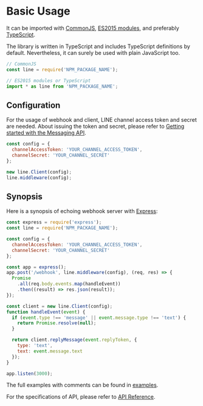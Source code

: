 # Basic Usage

It can be imported with [CommonJS](https://nodejs.org/docs/latest/api/modules.html),
[ES2015 modules](https://babeljs.io/learn-es2015/#ecmascript-2015-features-modules),
and preferably [TypeScript](https://www.typescriptlang.org/).

The library is written in TypeScript and includes TypeScript definitions by
default. Nevertheless, it can surely be used with plain JavaScript too.

``` js
// CommonJS
const line = require('NPM_PACKAGE_NAME');

// ES2015 modules or TypeScript
import * as line from 'NPM_PACKAGE_NAME';
```

## Configuration

For the usage of webhook and client, LINE channel access token and secret are
needed. About issuing the token and secret, please refer to [Getting started with the Messaging API](https://developers.line.me/messaging-api/getting-started).

``` js
const config = {
  channelAccessToken: 'YOUR_CHANNEL_ACCESS_TOKEN',
  channelSecret: 'YOUR_CHANNEL_SECRET'
};

new line.Client(config);
line.middleware(config);
```

## Synopsis

Here is a synopsis of echoing webhook server with [Express](https://expressjs.com/):

``` js
const express = require('express');
const line = require('NPM_PACKAGE_NAME');

const config = {
  channelAccessToken: 'YOUR_CHANNEL_ACCESS_TOKEN',
  channelSecret: 'YOUR_CHANNEL_SECRET'
};

const app = express();
app.post('/webhook', line.middleware(config), (req, res) => {
  Promise
    .all(req.body.events.map(handleEvent))
    .then((result) => res.json(result));
});

const client = new line.Client(config);
function handleEvent(event) {
  if (event.type !== 'message' || event.message.type !== 'text') {
    return Promise.resolve(null);
  }

  return client.replyMessage(event.replyToken, {
    type: 'text',
    text: event.message.text
  });
}

app.listen(3000);
```

The full examples with comments can be found in [examples](https://github.com/line/line-bot-sdk-nodejs/tree/master/examples/).

For the specifications of API, please refer to [API Reference](../api-reference.md).
